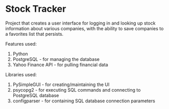 # Stock Tracker

Project that creates a user interface for logging in and looking up stock information about various companies, with the ability to save companies to a favorites list that persists.

Features used:
1. Python
2. PostgreSQL - for managing the database
3. Yahoo Finance API - for pulling financial data

Libraries used:
1. PySimpleGUI - for creating/maintaining the UI
2. psycopg2 - for executing SQL commands and connecting to PostgreSQL database
3. configparser - for containing SQL database connection parameters
